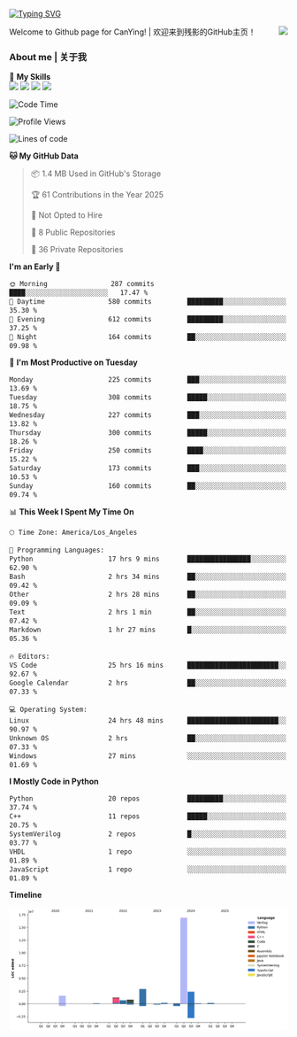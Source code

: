 [![Typing SVG](https://readme-typing-svg.herokuapp.com?size=25&duration=3500&color=00FFFF&vCenter=true&width=250&height=40&lines=Hi+Welcome+%F0%9F%91%8B%F0%9F%8F%BB;I'm+CanYing|残影)](https://git.io/typing-svg)

<a href="#">
  <img align="right" src="https://github-readme-stats.vercel.app/api?username=CanYing0913&count_private=true&rank_icon=github&show_icons=true&bg_color=15,f2f7fd,E0EAFC&" />
</a>

Welcome to Github page for CanYing! | 欢迎来到残影的GitHub主页！

### About me | 关于我

🌟 **My Skills**  
![](https://img.shields.io/badge/-C-A8B9CC?style=flat-square&logo=C&logoColor=fff)
![](https://img.shields.io/badge/-C++-00599C?style=flat-square&logo=Cpp&logoColor=fff)
![](https://img.shields.io/badge/-Python-3776AB?style=flat-square&logo=Python&logoColor=fff)
![](https://img.shields.io/badge/-Linux-000000?style=flat-square&logo=Linux&logoColor=fff)

<!--START_SECTION:waka-->
![Code Time](http://img.shields.io/badge/Code%20Time-1%2C475%20hrs%2029%20mins-blue)

![Profile Views](http://img.shields.io/badge/Profile%20Views-1-blue)

![Lines of code](https://img.shields.io/badge/From%20Hello%20World%20I%27ve%20Written-26.9%20million%20lines%20of%20code-blue)

**🐱 My GitHub Data** 

> 📦 1.4 MB Used in GitHub's Storage 
 > 
> 🏆 61 Contributions in the Year 2025
 > 
> 🚫 Not Opted to Hire
 > 
> 📜 8 Public Repositories 
 > 
> 🔑 36 Private Repositories 
 > 
**I'm an Early 🐤** 

```text
🌞 Morning                287 commits         ████░░░░░░░░░░░░░░░░░░░░░   17.47 % 
🌆 Daytime                580 commits         █████████░░░░░░░░░░░░░░░░   35.30 % 
🌃 Evening                612 commits         █████████░░░░░░░░░░░░░░░░   37.25 % 
🌙 Night                  164 commits         ██░░░░░░░░░░░░░░░░░░░░░░░   09.98 % 
```
📅 **I'm Most Productive on Tuesday** 

```text
Monday                   225 commits         ███░░░░░░░░░░░░░░░░░░░░░░   13.69 % 
Tuesday                  308 commits         █████░░░░░░░░░░░░░░░░░░░░   18.75 % 
Wednesday                227 commits         ███░░░░░░░░░░░░░░░░░░░░░░   13.82 % 
Thursday                 300 commits         █████░░░░░░░░░░░░░░░░░░░░   18.26 % 
Friday                   250 commits         ████░░░░░░░░░░░░░░░░░░░░░   15.22 % 
Saturday                 173 commits         ███░░░░░░░░░░░░░░░░░░░░░░   10.53 % 
Sunday                   160 commits         ██░░░░░░░░░░░░░░░░░░░░░░░   09.74 % 
```


📊 **This Week I Spent My Time On** 

```text
🕑︎ Time Zone: America/Los_Angeles

💬 Programming Languages: 
Python                   17 hrs 9 mins       ████████████████░░░░░░░░░   62.90 % 
Bash                     2 hrs 34 mins       ██░░░░░░░░░░░░░░░░░░░░░░░   09.42 % 
Other                    2 hrs 28 mins       ██░░░░░░░░░░░░░░░░░░░░░░░   09.09 % 
Text                     2 hrs 1 min         ██░░░░░░░░░░░░░░░░░░░░░░░   07.42 % 
Markdown                 1 hr 27 mins        █░░░░░░░░░░░░░░░░░░░░░░░░   05.36 % 

🔥 Editors: 
VS Code                  25 hrs 16 mins      ███████████████████████░░   92.67 % 
Google Calendar          2 hrs               ██░░░░░░░░░░░░░░░░░░░░░░░   07.33 % 

💻 Operating System: 
Linux                    24 hrs 48 mins      ███████████████████████░░   90.97 % 
Unknown OS               2 hrs               ██░░░░░░░░░░░░░░░░░░░░░░░   07.33 % 
Windows                  27 mins             ░░░░░░░░░░░░░░░░░░░░░░░░░   01.69 % 
```

**I Mostly Code in Python** 

```text
Python                   20 repos            █████████░░░░░░░░░░░░░░░░   37.74 % 
C++                      11 repos            █████░░░░░░░░░░░░░░░░░░░░   20.75 % 
SystemVerilog            2 repos             █░░░░░░░░░░░░░░░░░░░░░░░░   03.77 % 
VHDL                     1 repo              ░░░░░░░░░░░░░░░░░░░░░░░░░   01.89 % 
JavaScript               1 repo              ░░░░░░░░░░░░░░░░░░░░░░░░░   01.89 % 
```



**Timeline**

![Lines of Code chart](https://raw.githubusercontent.com/CanYing0913/CanYing0913/master/assets/bar_graph.png)


<!--END_SECTION:waka-->
